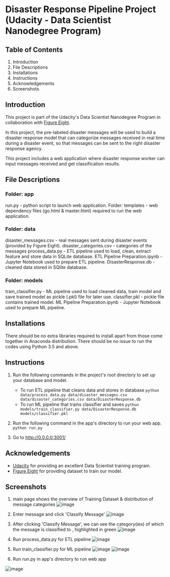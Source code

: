 # Disaster Response Pipeline Project (Udacity - Data Scientist Nanodegree Program)
## Table of Contents
1. Introduction
2. File Descriptions
3. Installations
4. Instructions
5. Acknowledgements
6. Screenshots

## Introduction
This project is part of the Udacity's Data Scientist Nanodegree Program in collaboration with [Figure Eight](https://www.figure-eight.com/).

In this project, the pre-labeled disaster messages will be used to build a disaster response model that can categorize messages received in real time during a disaster event, so that messages can be sent to the right disaster response agency.

This project includes a web application where disaster response worker can input messages received and get classification results.

## File Descriptions
### Folder: app
run.py - python script to launch web application.
Folder: templates - web dependency files (go.html & master.html) required to run the web application.

### Folder: data
disaster_messages.csv - real messages sent during disaster events (provided by Figure Eight). 
disaster_categories.csv - categories of the messages
process_data.py - ETL pipeline used to load, clean, extract feature and store data in SQLite database.
ETL Pipeline Preparation.ipynb - Jupyter Notebook used to prepare ETL pipeline.
DisasterResponse.db - cleaned data stored in SQlite database.

### Folder: models
train_classifier.py - ML pipeline used to load cleaned data, train model and save trained model as pickle (.pkl) file for later use.
classifier.pkl - pickle file contains trained model.
ML Pipeline Preparation.ipynb - Jupyter Notebook used to prepare ML pipeline.

## Installations
There should be no extra libraries required to install apart from those come together in Anaconda distribution. There should be no issue to run the codes using Python 3.5 and above.

## Instructions
1. Run the following commands in the project's root directory to set up your database and model.

    - To run ETL pipeline that cleans data and stores in database
        `python data/process_data.py data/disaster_messages.csv data/disaster_categories.csv data/DisasterResponse.db`
    - To run ML pipeline that trains classifier and saves
        `python models/train_classifier.py data/DisasterResponse.db models/classifier.pkl`

2. Run the following command in the app's directory to run your web app.
    `python run.py`

3. Go to http://0.0.0.0:3001/

## Acknowledgements
* [Udacity](https://www.udacity.com/) for providing an excellent Data Scientist training program.
* [Figure Eight](https://www.figure-eight.com/) for providing dataset to train our model.

## Screenshots
1. main page shows the overview of Training Dataset & distribution of message categories
![image](https://user-images.githubusercontent.com/47262286/104581402-7ce06d80-5699-11eb-99d4-684ec07feb0a.png)

2. Enter message and click 'Classify Message'
![image](https://user-images.githubusercontent.com/47262286/104581479-9aadd280-5699-11eb-905b-d26235333360.png)

3. After clicking 'Classify Message', we can see the category(ies) of which the message is classified to , highlighted in green
![image](https://user-images.githubusercontent.com/47262286/104581568-b87b3780-5699-11eb-8605-8b224a2186e5.png)

4. Run process_data.py for ETL pipeline
![image](https://user-images.githubusercontent.com/47262286/104581657-d8aaf680-5699-11eb-8022-65335afcfbd3.png)

5. Run train_classifier.py for ML pipeline
![image](https://user-images.githubusercontent.com/47262286/104581701-e82a3f80-5699-11eb-8692-2556d3995a75.png)
![image](https://user-images.githubusercontent.com/47262286/104581849-1c056500-569a-11eb-890d-50ff9493756f.png)

6. Run run.py in app's directory to run web app

![image](https://user-images.githubusercontent.com/47262286/104581902-2d4e7180-569a-11eb-8df3-536f98e6f26c.png)
